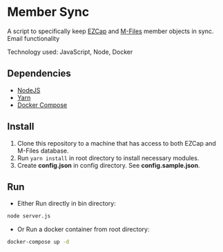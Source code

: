 # Member Sync
A script to specifically keep [EZCap](https://www.citrahealth.com/solutions/ez-cap) and [M-Files](https://www.m-files.com/) member objects in sync. Email functionality

Technology used: JavaScript, Node, Docker

## Dependencies
* [NodeJS](https://nodejs.org/en/)
* [Yarn](https://classic.yarnpkg.com/en/docs/install/#windows-stable)
* [Docker Compose](https://docs.docker.com/compose/install/)

## Install
1. Clone this repository to a machine that has access to both EZCap and M-Files database.
2. Run `yarn install` in root directory to install necessary modules.
3. Create **config.json** in config directory. See **config.sample.json**.

## Run
* Either Run directly in bin directory:
```bash
node server.js
```
* Or Run a docker container from root directory:
```bash
docker-compose up -d
```
